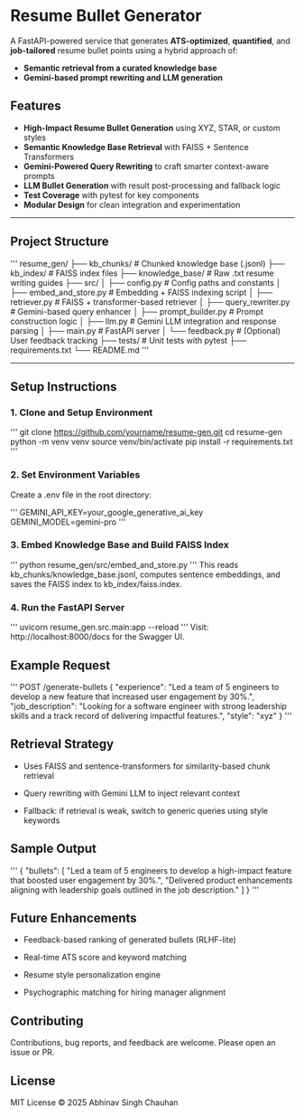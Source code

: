 # Resume Bullet Generator

A FastAPI-powered service that generates **ATS-optimized**, **quantified**, and **job-tailored** resume bullet points using a hybrid approach of:
- **Semantic retrieval from a curated knowledge base**
- **Gemini-based prompt rewriting and LLM generation**

## Features

- **High-Impact Resume Bullet Generation** using XYZ, STAR, or custom styles
- **Semantic Knowledge Base Retrieval** with FAISS + Sentence Transformers
- **Gemini-Powered Query Rewriting** to craft smarter context-aware prompts
- **LLM Bullet Generation** with result post-processing and fallback logic
- **Test Coverage** with pytest for key components
- **Modular Design** for clean integration and experimentation

---

## Project Structure
'''
resume_gen/
├── kb_chunks/ # Chunked knowledge base (.jsonl)
├── kb_index/ # FAISS index files
├── knowledge_base/ # Raw .txt resume writing guides
├── src/
│ ├── config.py # Config paths and constants
│ ├── embed_and_store.py # Embedding + FAISS indexing script
│ ├── retriever.py # FAISS + transformer-based retriever
│ ├── query_rewriter.py # Gemini-based query enhancer
│ ├── prompt_builder.py # Prompt construction logic
│ ├── llm.py # Gemini LLM integration and response parsing
│ ├── main.py # FastAPI server
│ └── feedback.py # (Optional) User feedback tracking
├── tests/ # Unit tests with pytest
├── requirements.txt
└── README.md
'''

---

## Setup Instructions

### 1. Clone and Setup Environment
'''
git clone https://github.com/yourname/resume-gen.git
cd resume-gen
python -m venv venv
source venv/bin/activate
pip install -r requirements.txt
'''
### 2. Set Environment Variables
Create a .env file in the root directory:

'''
GEMINI_API_KEY=your_google_generative_ai_key
GEMINI_MODEL=gemini-pro
'''
### 3. Embed Knowledge Base and Build FAISS Index
'''
python resume_gen/src/embed_and_store.py
'''
This reads kb_chunks/knowledge_base.jsonl, computes sentence embeddings, and saves the FAISS index to kb_index/faiss.index.

### 4. Run the FastAPI Server
'''
uvicorn resume_gen.src.main:app --reload
'''
Visit: http://localhost:8000/docs for the Swagger UI.

## Example Request
'''
POST /generate-bullets
{
  "experience": "Led a team of 5 engineers to develop a new feature that increased user engagement by 30%.",
  "job_description": "Looking for a software engineer with strong leadership skills and a track record of delivering impactful features.",
  "style": "xyz"
}
'''
## Retrieval Strategy
- Uses FAISS and sentence-transformers for similarity-based chunk retrieval

- Query rewriting with Gemini LLM to inject relevant context

- Fallback: if retrieval is weak, switch to generic queries using style keywords

## Sample Output
'''
{
  "bullets": [
    "Led a team of 5 engineers to develop a high-impact feature that boosted user engagement by 30%.",
    "Delivered product enhancements aligning with leadership goals outlined in the job description."
  ]
}
'''
## Future Enhancements
 - Feedback-based ranking of generated bullets (RLHF-lite)

 - Real-time ATS score and keyword matching

 - Resume style personalization engine

 - Psychographic matching for hiring manager alignment

## Contributing
Contributions, bug reports, and feedback are welcome. Please open an issue or PR.

## License
MIT License © 2025 Abhinav Singh Chauhan
